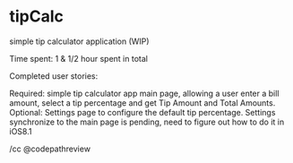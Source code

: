 # tipCalc
simple tip calculator application (WIP)

Time spent: 1 & 1/2 hour spent in total

Completed user stories:

Required: simple tip calculator app main page, allowing a user enter a bill amount, select a tip percentage and get Tip Amount and Total Amounts. 
Optional: Settings page to configure the default tip percentage.
Settings synchronize to the main page is pending, need to figure out how to do it in iOS8.1

/cc @codepathreview
